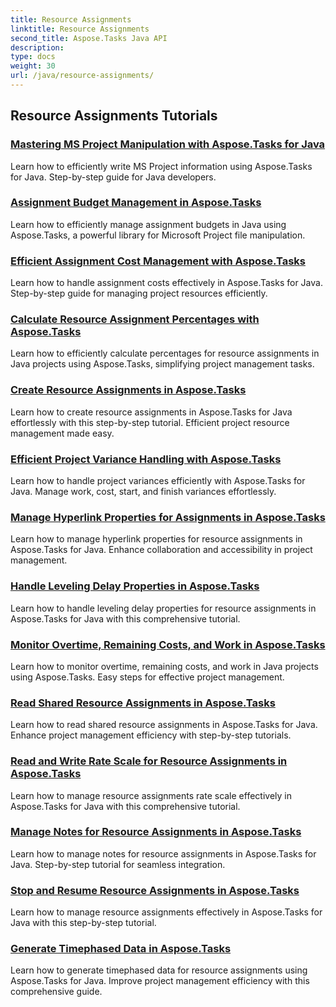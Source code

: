 ```yaml
---
title: Resource Assignments
linktitle: Resource Assignments
second_title: Aspose.Tasks Java API
description: 
type: docs
weight: 30
url: /java/resource-assignments/
---
```


## Resource Assignments Tutorials
### [Mastering MS Project Manipulation with Aspose.Tasks for Java](./add-extended-attributes/)
Learn how to efficiently write MS Project information using Aspose.Tasks for Java. Step-by-step guide for Java developers.
### [Assignment Budget Management in Aspose.Tasks](./assignment-budget/)
Learn how to efficiently manage assignment budgets in Java using Aspose.Tasks, a powerful library for Microsoft Project file manipulation.
### [Efficient Assignment Cost Management with Aspose.Tasks](./assignment-cost/)
Learn how to handle assignment costs effectively in Aspose.Tasks for Java. Step-by-step guide for managing project resources efficiently.
### [Calculate Resource Assignment Percentages with Aspose.Tasks](./calculate-percentages/)
Learn how to efficiently calculate percentages for resource assignments in Java projects using Aspose.Tasks, simplifying project management tasks.
### [Create Resource Assignments in Aspose.Tasks](./create-resource-assignments/)
Learn how to create resource assignments in Aspose.Tasks for Java effortlessly with this step-by-step tutorial. Efficient project resource management made easy.
### [Efficient Project Variance Handling with Aspose.Tasks](./deal-with-variances/)
Learn how to handle project variances efficiently with Aspose.Tasks for Java. Manage work, cost, start, and finish variances effortlessly.
### [Manage Hyperlink Properties for Assignments in Aspose.Tasks](./hyperlink-properties/)
Learn how to manage hyperlink properties for resource assignments in Aspose.Tasks for Java. Enhance collaboration and accessibility in project management.
### [Handle Leveling Delay Properties in Aspose.Tasks](./leveling-delay-properties/)
Learn how to handle leveling delay properties for resource assignments in Aspose.Tasks for Java with this comprehensive tutorial.
### [Monitor Overtime, Remaining Costs, and Work in Aspose.Tasks](./overtime-remaining-costs-work/)
Learn how to monitor overtime, remaining costs, and work in Java projects using Aspose.Tasks. Easy steps for effective project management.
### [Read Shared Resource Assignments in Aspose.Tasks](./read-shared-resource-assignments/)
Learn how to read shared resource assignments in Aspose.Tasks for Java. Enhance project management efficiency with step-by-step tutorials.
### [Read and Write Rate Scale for Resource Assignments in Aspose.Tasks](./read-write-rate-scale/)
Learn how to manage resource assignments rate scale effectively in Aspose.Tasks for Java with this comprehensive tutorial.
### [Manage Notes for Resource Assignments in Aspose.Tasks](./resource-assignment-notes/)
Learn how to manage notes for resource assignments in Aspose.Tasks for Java. Step-by-step tutorial for seamless integration.
### [Stop and Resume Resource Assignments in Aspose.Tasks](./stop-resume-assignment/)
Learn how to manage resource assignments effectively in Aspose.Tasks for Java with this step-by-step tutorial.
### [Generate Timephased Data in Aspose.Tasks](./timephased-data-generation/)
Learn how to generate timephased data for resource assignments using Aspose.Tasks for Java. Improve project management efficiency with this comprehensive guide.